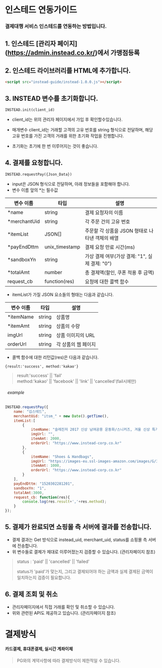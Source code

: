 
# 인스테드 연동가이드  
### 결제대행 서비스 인스테드를 연동하는 방법입니다.  
  
## 1. 인스테드 \[관리자 페이지\](https://admin.instead.co.kr/)에서 가맹점등록  
## 2. 인스테드 라이브러리를 HTML에 추가합니다.  
```html  
<script src="instead-guide/instead-1.0.0.js"></script>  
```  
## 3. INSTEAD 변수를 초기화합니다. 
```INSTEAD.init(client_id)```
* client_id는 위의 관리자 페이지에서 가입 후 확인할수있습니다.  

* 매개변수 client_id는 거래할 고객의 고유 번호를 string 형식으로 전달하며, 해당 고유 번호를 가진 고객의 거래를 위한 초기화 작업을 진행합니다.  
* 초기화는 초기에 한 번 이루어지는 것이 좋습니다.  

## 4. 결제를 요청합니다. 
 ```INSTEAD.requestPay({Json_Data})```
* input은 JSON 형식으로 전달하며, 아래 정보들을 포함해야 합니다.  
* 변수 이름 앞의 *는 필수값  

| 변수 이름 | 타입 | 설명 |  
|-------------|---------------|----------------------------------------------------|  
| *name | string | 결제 요청자의 이름 |  
| *merchantUid | string | 각 주문 건의 고유 번호 |  
| *itemList | JSON[] | 주문할 각 상품을 JSON 형태로 나타낸 객체의 배열 |  
| *payEndDttm | unix_timestamp | 결제 요청 만료 시간(ms) |  
| *sandboxYn | string | 가상 결제 여부(가상 결제: "1", 실제 결제: "0") |  
| *totalAmt | number | 총 결제액(할인, 쿠폰 적용 후 금액) |  
| request_cb | function(res) | 요청에 대한 콜백 함수 |  
* itemList가 가질 JSON 요소들의 형태는 다음과 같습니다.  

| 변수 이름 | 타입 | 설명 |  
|----------|--------|---------------------|  
| *itemName | string | 상품명 |  
| *itemAmt | string | 상품의 수량 |  
| imgUrl | string | 상품 이미지의 URL |  
| orderUrl | string | 각 상품의 웹 페이지 |  
* 콜백 함수에 대한 리턴값(res)은 다음과 같습니다.  
```  
{result:'success', method:'kakao'}  
```  
> result:'success' || 'fail'  
> method:'kakao' || 'facebook' || 'link' || 'cancelled'(fail시에만)  
###### &nbsp; example  
```javascript  
INSTEAD.requestPay({  
	name: "김스테드",  
	merchantUid: "itsm_" + new Date().getTime(),  
	itemList:[  
		{  
			itemName: "슬레진저 2017 신상 남여공용 운동화/스니커즈, 겨울 신상 특가 상품",  
			imgUrl: "",  
			itemAmt: 2000,  
			orderUrl: "https://www.instead-corp.co.kr"  
		},  
		{  
			itemName: "Shoes & Handbags",  
			imgUrl: "https://images-eu.ssl-images-amazon.com/images/G/31/img15/Shoes/CatNav/p.\_V293117552\_.jpg",  
			itemAmt: 1000,  
			orderUrl: "https://www.instead-corp.co.kr"  
		} 
	],  
	payEndDttm: "1520302281201",  
	sandboxYn: "1",  
	totalAmt:3000,  
	request_cb: function(res){  
		console.log(res.result+','+res.method);  
	}  
});  
```  
## 5. 결제가 완료되면 쇼핑몰 측 서버에 결과를 전송합니다.  
* 결제 결과는 Get 방식으로 instead_uid, merchant_uid, status를 쇼핑몰 측 서버에 전송합니다.  
* 위 변수들로 결제가 제대로 이루어졌는지 검증할 수 있습니다. (관리자페이지 참조)
> status : 'paid' || 'cancelled' || 'failed'
>
> status가 'paid'가 맞는지, 그리고 결제되어야 하는 금액과 실제 결제된 금액이 일치하는지 검증이 필요합니다.
## 6. 결제 조회 및 취소
* 관리자페이지에서 직접 거래를 확인 및 취소할 수 있습니다.
* 위와 관련된 API도 제공하고 있습니다. (관리자페이지 참조)
# 결제방식  
#### 카드결제, 휴대폰결제, 실시간 계좌이체 <br>  
>PG와의 계약사항에 따라 결제방식이 제한적일 수 있습니다.
